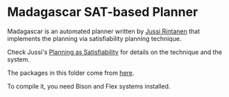 # Madagascar SAT-based Planner

Madagascar is an automated planner written by [Jussi Rintanen](https://users.aalto.fi/~rintanj1/jussi/) that implements the planning via satisfiability planning technique.

Check Jussi's [Planning as Satisfiability](https://users.aalto.fi/~rintanj1/jussi/satplan.html) for details on the technique and the system.

The packages in this folder come from [here](https://users.aalto.fi/~rintanj1/jussi/software.html).

To compile it, you need Bison and Flex systems installed.